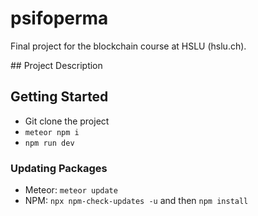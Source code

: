 # psifoperma

Final project for the blockchain course at HSLU (hslu.ch).

## Project Description

## Getting Started

-   Git clone the project
-   `meteor npm i`
-   `npm run dev`

### Updating Packages

-   Meteor: `meteor update`
-   NPM: `npx npm-check-updates -u` and then `npm install`
